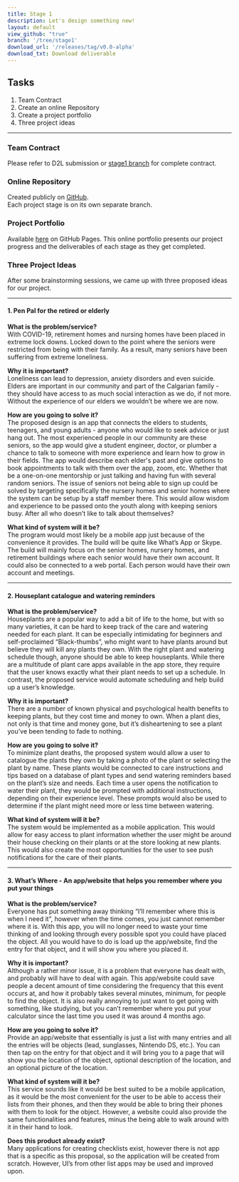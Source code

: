 ```yaml
---
title: Stage 1
description: Let's design something new!
layout: default
view_github: "true"
branch: '/tree/stage1'
download_url: '/releases/tag/v0.0-alpha'
download_txt: Download deliverable
---
```


## Tasks
1. Team Contract
1. Create an online Repository
1. Create a project portfolio
1. Three project ideas

---

### Team Contract
Please refer to D2L submission or [stage1 branch](https://github.com/judgyknowitall/cpsc481_teamproject/blob/stage1/TeamContract.pdf) for complete contract.  


### Online Repository
Created publicly on [GitHub](https://github.com/judgyknowitall/cpsc481_teamproject).  
Each project stage is on its own separate branch.  


### Project Portfolio
Available [here](https://judgyknowitall.github.io/cpsc481_teamproject/) on GitHub Pages.
This online portfolio presents our project progress and the deliverables of each stage as they get completed.  


### Three Project Ideas
After some brainstorming sessions, we came up with three proposed ideas for our project.

---

#### 1. Pen Pal for the retired or elderly

**What is the problem/service?**  
With COVID-19, retirement homes and nursing homes have been placed in extreme lock downs. Locked down to the point where the seniors were restricted from being with their family. As a result, many seniors have been suffering from extreme loneliness. 


**Why it is important?**  
Loneliness can lead to depression, anxiety disorders and even suicide. Elders are important in our community and part of the Calgarian family - they should have access to as much social interaction as we do, if not more. Without the experience of our elders we wouldn’t be where we are now.  

 
**How are you going to solve it?**  
The proposed design is an app that connects the elders to students, teenagers, and young adults - anyone who would like to seek advice or just hang out. The most experienced people in our community are these seniors, so the app would give a student engineer, doctor, or plumber a chance to talk to someone with more experience and learn how to grow in their fields. The app would describe each elder's past and give options to book appointments to talk with them over the app, zoom, etc. Whether that be a one-on-one mentorship or just talking and having fun with several random seniors. The issue of seniors not being able to sign up could be solved by targeting specifically the nursery homes and senior homes where the system can be setup by a staff member there. This would allow wisdom and experience to be passed onto the youth along with keeping seniors busy. After all who doesn’t like to talk about themselves?


 
**What kind of system will it be?**  
The program would most likely be a mobile app just because of the convenience it provides. The build will be quite like What’s App or Skype. The build will mainly focus on the senior homes, nursery homes, and retirement buildings where each senior would have their own account. It could also be connected to a web portal. Each person would have their own account and meetings.

---

#### 2. Houseplant catalogue and watering reminders 

**What is the problem/service?**  
Houseplants are a popular way to add a bit of life to the home, but with so many varieties, it can be hard to keep track of the care and watering needed for each plant. It can be especially intimidating for beginners and self-proclaimed “Black-thumbs”, who might want to have plants around but believe they will kill any plants they own. With the right plant and watering schedule though, anyone should be able to keep houseplants. While there are a multitude of plant care apps available in the app store, they require that the user knows exactly what their plant needs to set up a schedule. In contrast, the proposed service would automate scheduling and help build up a user’s knowledge.


**Why it is important?**  
There are a number of known physical and psychological health benefits to keeping plants, but they cost time and money to own. When a plant dies, not only is that time and money gone, but it’s disheartening to see a plant you’ve been tending to fade to nothing.

 
**How are you going to solve it?**  
To minimize plant deaths, the proposed system would allow a user to catalogue the plants they own by taking a photo of the plant or selecting the plant by name. These plants would be connected to care instructions and tips based on a database of plant types and send watering reminders based on the plant’s size and needs. Each time a user opens the notification to water their plant, they would be prompted with additional instructions, depending on their experience level. These prompts would also be used to determine if the plant might need more or less time between watering.

 
**What kind of system will it be?**  
The system would be implemented as a mobile application. This would allow for easy access to plant information whether the user might be around their house checking on their plants or at the store looking at new plants. This would also create the most opportunities for the user to see push notifications for the care of their plants.

---

#### 3. What’s Where - An app/website that helps you remember where you put your things 

**What is the problem/service?**  
Everyone has put something away thinking “I’ll remember where this is when I need it”, however when the time comes, you just cannot remember where it is. With this app, you will no longer need to waste your time thinking of and looking through every possible spot you could have placed the object. All you would have to do is load up the app/website, find the entry for that object, and it will show you where you placed it. 


**Why it is important?**  
Although a rather minor issue, it is a problem that everyone has dealt with, and probably will have to deal with again. This app/website could save people a decent amount of time considering the frequency that this event occurs at, and how it probably takes several minutes, minimum, for people to find the object. It is also really annoying to just want to get going with something, like studying, but you can’t remember where you put your calculator since the last time you used it was around 4 months ago.

 
**How are you going to solve it?**  
Provide an app/website that essentially is just a list with many entries and all the entries will be objects (lead, sunglasses, Nintendo DS, etc.). You can then tap on the entry for that object and it will bring you to a page that will show you the location of the object, optional description of the location, and an optional picture of the location. 

 
**What kind of system will it be?**  
This service sounds like it would be best suited to be a mobile application, as it would be the most convenient for the user to be able to access their lists from their phones, and then they would be able to bring their phones with them to look for the object. However, a website could also provide the same functionalities and features, minus the being able to walk around with it in their hand to look. 


**Does this product already exist?**  
Many applications for creating checklists exist, however there is not app that is a specific as this proposal, so the application will be created from scratch. However, UI’s from other list apps may be used and improved upon.